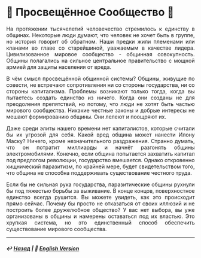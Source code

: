 # 🌾 Просвещённое Сообщество 🌾
<p align="justify">На протяжении тысячелетий человечество стремилось к единству в общинах. Некоторые люди думают, что человек не хочет быть в группе, но история говорит об обратном. Наши предки жили племенами или кланами во главе со старейшиной, уважаемым в качестве лидера. Цивилизованное мировое сообщество - общинная совокупность. Общины полагались на сильное центральное правительство с мощной армией для защиты населения от вреда.</p>

<p align="justify">В чём смысл просвещённой общинной системы? Общины, живущие по совести, не встречают сопротивления ни со стороны государства, ни со стороны капитализма. Проблемы возникают только тогда, когда вы пытаетесь создать единство из ничего. Когда они созданы не для преодоления препятствий, но потому, что люди не хотят быть частью мирового сообщества. Никакие честные законы и добрые интересы не мешают формированию общины. Они лелеют и поощряют их.</p>

<p align="justify">Даже среди элиты нашего времени нет капиталистов, которые считали бы их угрозой для себя. Какой вред община может нанести Илону Маску? Ничего, кроме незначительного раздражения. Странно думать, что он потратит миллиарды и начнёт разгонять общины электромобилями. Конечно, если община попытается захватить капитал под предлогом революции, государство вмешается. Однако откровенно хищнический паразитизм, по крайней мере, будет свидетельством того, что община не способна поддерживать существование честного труда.</p>

<p align="justify">Если бы не сильная рука государства, паразитические общины рухнули бы под тяжестью борьбы за выживание. В конце концов, поверхностное единство всегда рушится. Вы можете увидеть, как это происходит прямо сейчас. Почему бы просто не отказаться от своих иллюзий и не построить более дружелюбное общество? У вас нет выбора, вы уже организованы в общины и намерены оставаться под их властью. Это хрупкая система, но это единственный способ обеспечить существование мирового сообщества.</p>

***

##### ↩️ [Назад](index-2.md) | 🗽 [English Version](communalism.md) 

